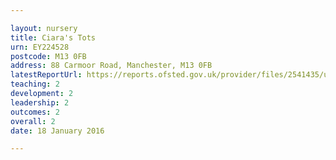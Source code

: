 ```yaml
---

layout: nursery
title: Ciara's Tots
urn: EY224528
postcode: M13 0FB
address: 88 Carmoor Road, Manchester, M13 0FB
latestReportUrl: https://reports.ofsted.gov.uk/provider/files/2541435/urn/EY224528.pdf
teaching: 2
development: 2
leadership: 2
outcomes: 2
overall: 2
date: 18 January 2016

---
```


